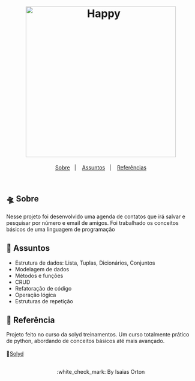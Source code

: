 <h1 align="center">
    <img alt="Happy" title="Happy" src="https://blog.vulpi.com.br/wp-content/uploads/2018/01/python-1.png" width="400px"/>
</h1>

<p align="center">
  <a href="https://github.com/isaias0rt0n/agenda-contatos/blob/main/README.md#flying_saucer-sobre">Sobre</a>&nbsp;&nbsp;&nbsp;|&nbsp;&nbsp;&nbsp;
  <a href="https://github.com/isaias0rt0n/agenda-contatos/blob/main/README.md#bookmark_tabs-assuntos">Assuntos</a>&nbsp;&nbsp;&nbsp;|&nbsp;&nbsp;&nbsp;
  <a href="https://github.com/isaias0rt0n/agenda-contatos/blob/main/README.md#open_file_folder-refer%C3%AAncia">Referências</a>
</p>
<br>

## :flying_saucer: Sobre

Nesse projeto foi desenvolvido uma agenda de contatos que irá salvar e pesquisar por número e email de amigos. Foi trabalhado os conceitos básicos de uma linguagem de programação

## :bookmark_tabs: Assuntos

- Estrutura de dados: Lista, Tuplas, Dicionários, Conjuntos
- Modelagem de dados
- Métodos e funções
- CRUD
- Refatoração de código
- Operação lógica
- Estruturas de repetição

## :open_file_folder: Referência

Projeto feito no curso da solyd treinamentos. Um curso totalmente prático de python, abordando de conceitos básicos até mais avançado. <br><br>
:pushpin:[Solyd](https://solyd.com.br/) <br><br>

<p align="center">:white_check_mark: By Isaias Orton</p>
